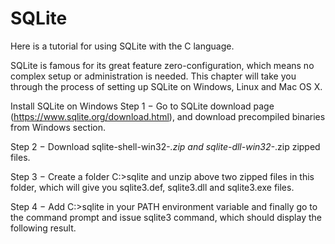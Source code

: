 # SQLite

Here is a tutorial for using SQLite with the C language.

SQLite is famous for its great feature zero-configuration, which means no complex setup or administration is needed. This chapter will take you through the process of setting up SQLite on Windows, Linux and Mac OS X.

Install SQLite on Windows
Step 1 − Go to SQLite download page (https://www.sqlite.org/download.html), and download precompiled binaries from Windows section.

Step 2 − Download sqlite-shell-win32-*.zip and sqlite-dll-win32-*.zip zipped files.

Step 3 − Create a folder C:\>sqlite and unzip above two zipped files in this folder, which will give you sqlite3.def, sqlite3.dll and sqlite3.exe files.

Step 4 − Add C:\>sqlite in your PATH environment variable and finally go to the command prompt and issue sqlite3 command, which should display the following result.
